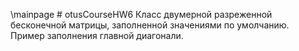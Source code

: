 \mainpage # otusCourseHW6
Класс двумерной разреженной бесконечной матрицы, заполненной значениями по умолчанию. Пример заполнения главной диагонали.
